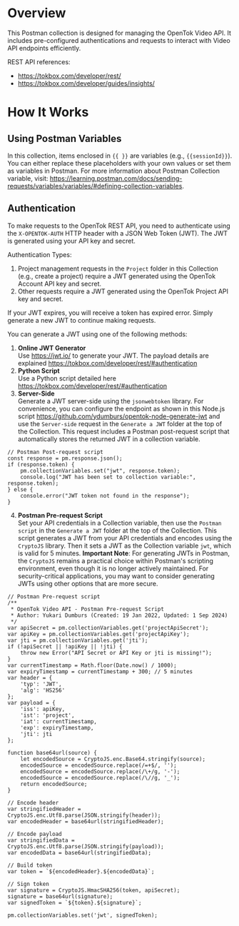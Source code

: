 Overview
======================
This Postman collection is designed for managing the OpenTok Video API. It includes pre-configured authentications and requests to interact with Video API endpoints efficiently.

REST API references: 
- https://tokbox.com/developer/rest/
- https://tokbox.com/developer/guides/insights/

How It Works
======================
## **Using Postman Variables**  
In this collection, items enclosed in `{{ }}` are variables (e.g., `{{sessionId}}`). You can either replace these placeholders with your own values or set them as variables in Postman. For more information about Postman Collection variable, visit: https://learning.postman.com/docs/sending-requests/variables/variables/#defining-collection-variables. 

## **Authentication**  
To make requests to the OpenTok REST API, you need to authenticate using the `X-OPENTOK-AUTH` HTTP header with a JSON Web Token (JWT). The JWT is generated using your API key and secret.  

Authentication Types:  
1. Project management requests in the `Project` folder in this Collection (e.g., create a project) require a JWT generated using the OpenTok Account API key and secret.
2. Other requests require a JWT generated using the OpenTok Project API key and secret.

If your JWT expires, you will receive a token has expired error. Simply generate a new JWT to continue making requests.  
  
You can generate a JWT using one of the following methods:  
1. **Online JWT Generator**  
   Use https://jwt.io/ to generate your JWT. The payload details are explained https://tokbox.com/developer/rest/#authentication
2. **Python Script**  
   Use a Python script detailed here https://tokbox.com/developer/rest/#authentication
3. **Server-Side**  
   Generate a JWT server-side using the `jsonwebtoken` library. For convenience, you can configure the endpoint as shown in this Node.js script https://github.com/ydumburs/opentok-node-generate-jwt and use the `Server-side` request in the `Generate a JWT` folder at the top of the Collection. This request includes a Postman post-request script that automatically stores the returned JWT in a collection variable.
```
// Postman Post-request script
const response = pm.response.json(); 
if (response.token) {
    pm.collectionVariables.set("jwt", response.token); 
    console.log("JWT has been set to collection variable:", response.token);
} else {
    console.error("JWT token not found in the response");
}
```
4. **Postman Pre-request Script**  
   Set your API credentials in a Collection variable, then use the `Postman script` in the `Generate a JWT` folder at the top of the Collection. This script generates a JWT from your API credentials and encodes using the `CryptoJS` library. Then it sets a JWT as the Collection variable `jwt`, which is valid for 5 minutes. **Important Note**: For generating JWTs in Postman, the `CryptoJS` remains a practical choice within Postman's scripting environment, even though it is no longer actively maintained. For security-critical applications, you may want to consider generating JWTs using other options that are more secure.
```
// Postman Pre-request script
/**
 * OpenTok Video API - Postman Pre-request Script
 * Author: Yukari Dumburs (Created: 19 Jan 2022, Updated: 1 Sep 2024)
 */
var apiSecret = pm.collectionVariables.get('projectApiSecret');
var apiKey = pm.collectionVariables.get('projectApiKey');
var jti = pm.collectionVariables.get('jti');
if (!apiSecret || !apiKey || !jti) {
    throw new Error("API Secret or API Key or jti is missing!");
}
var currentTimestamp = Math.floor(Date.now() / 1000);
var expiryTimestamp = currentTimestamp + 300; // 5 minutes
var header = {
    'typ': 'JWT',
    'alg': 'HS256'
};
var payload = {
    'iss': apiKey,
    'ist': 'project',
    'iat': currentTimestamp,
    'exp': expiryTimestamp,
    'jti': jti
};

function base64url(source) {
    let encodedSource = CryptoJS.enc.Base64.stringify(source);
    encodedSource = encodedSource.replace(/=+$/, '');
    encodedSource = encodedSource.replace(/\+/g, '-');
    encodedSource = encodedSource.replace(/\//g, '_');
    return encodedSource;
}

// Encode header
var stringifiedHeader = CryptoJS.enc.Utf8.parse(JSON.stringify(header));
var encodedHeader = base64url(stringifiedHeader);

// Encode payload
var stringifiedData = CryptoJS.enc.Utf8.parse(JSON.stringify(payload));
var encodedData = base64url(stringifiedData);

// Build token
var token = `${encodedHeader}.${encodedData}`;

// Sign token
var signature = CryptoJS.HmacSHA256(token, apiSecret);
signature = base64url(signature);
var signedToken = `${token}.${signature}`;

pm.collectionVariables.set('jwt', signedToken);
```

